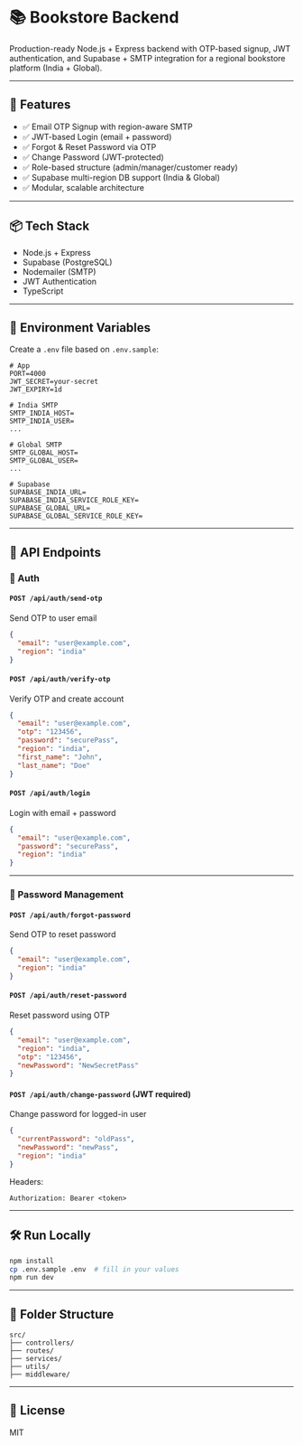 # 📚 Bookstore Backend

Production-ready Node.js + Express backend with OTP-based signup, JWT authentication, and Supabase + SMTP integration for a regional bookstore platform (India + Global).

---

## 🚀 Features

- ✅ Email OTP Signup with region-aware SMTP
- ✅ JWT-based Login (email + password)
- ✅ Forgot & Reset Password via OTP
- ✅ Change Password (JWT-protected)
- ✅ Role-based structure (admin/manager/customer ready)
- ✅ Supabase multi-region DB support (India & Global)
- ✅ Modular, scalable architecture

---

## 📦 Tech Stack

- Node.js + Express
- Supabase (PostgreSQL)
- Nodemailer (SMTP)
- JWT Authentication
- TypeScript

---

## 🔧 Environment Variables

Create a `.env` file based on `.env.sample`:

```env
# App
PORT=4000
JWT_SECRET=your-secret
JWT_EXPIRY=1d

# India SMTP
SMTP_INDIA_HOST=
SMTP_INDIA_USER=
...

# Global SMTP
SMTP_GLOBAL_HOST=
SMTP_GLOBAL_USER=
...

# Supabase
SUPABASE_INDIA_URL=
SUPABASE_INDIA_SERVICE_ROLE_KEY=
SUPABASE_GLOBAL_URL=
SUPABASE_GLOBAL_SERVICE_ROLE_KEY=
```

---

## 🔌 API Endpoints

### 👤 Auth

#### `POST /api/auth/send-otp`
Send OTP to user email
```json
{
  "email": "user@example.com",
  "region": "india"
}
```

#### `POST /api/auth/verify-otp`
Verify OTP and create account
```json
{
  "email": "user@example.com",
  "otp": "123456",
  "password": "securePass",
  "region": "india",
  "first_name": "John",
  "last_name": "Doe"
}
```

#### `POST /api/auth/login`
Login with email + password
```json
{
  "email": "user@example.com",
  "password": "securePass",
  "region": "india"
}
```

---

### 🔐 Password Management

#### `POST /api/auth/forgot-password`
Send OTP to reset password
```json
{
  "email": "user@example.com",
  "region": "india"
}
```

#### `POST /api/auth/reset-password`
Reset password using OTP
```json
{
  "email": "user@example.com",
  "region": "india",
  "otp": "123456",
  "newPassword": "NewSecretPass"
}
```

#### `POST /api/auth/change-password` (JWT required)
Change password for logged-in user
```json
{
  "currentPassword": "oldPass",
  "newPassword": "newPass",
  "region": "india"
}
```

Headers:
```http
Authorization: Bearer <token>
```

---

## 🛠 Run Locally

```bash
npm install
cp .env.sample .env  # fill in your values
npm run dev
```

---

## 📘 Folder Structure

```
src/
├── controllers/
├── routes/
├── services/
├── utils/
├── middleware/
```

---

## 📜 License

MIT